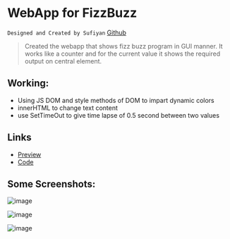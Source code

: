 # WebApp for FizzBuzz

`Designed and Created by Sufiyan` [Github](https://www.github.com/suffisme)

> Created the webapp that shows fizz buzz program in GUI manner.
> It works like a counter and for the current value it shows the required output on central element.

## Working:
- Using JS DOM and style methods of DOM to impart dynamic colors
- innerHTML to change text content 
- use SetTimeOut to give time lapse of 0.5 second between two values

## Links
- <a href="https://5h0bh4nk.github.io/FizzBuzz-Hacktoberfest-2021/HTML-CSS/SimpleUI/index.html"> Preview </a>
- <a href="https://github.com/5h0bh4nk/FizzBuzz-Hacktoberfest-2021/tree/master/HTML-CSS/SimpleUI"> Code </a>

## Some Screenshots:

![image](https://s3.amazonaws.com/hr-assets/0/1633499922-3ef3d0e4c9-Screenshot2021-10-06112726.jpg)

![image](https://s3.amazonaws.com/hr-assets/0/1633499975-45ec807809-Screenshot2021-10-06112745.jpg)

![image](https://s3.amazonaws.com/hr-assets/0/1633499984-2cbd018567-Screenshot2021-10-06112811.jpg)
